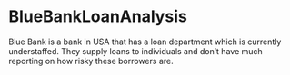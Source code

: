 # BlueBankLoanAnalysis
Blue Bank is a bank in USA that has a loan department which is currently understaffed.  They supply loans to individuals and don’t have much reporting on how risky these  borrowers are.

